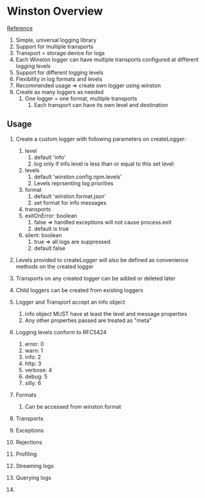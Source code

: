 # Winston Overview

[Reference](https://github.com/winstonjs/winston)

1. Simple, universal logging library
1. Support for multiple transports
1. Transport = storage device for logs
1. Each Winston logger can have multiple transports configured at different logging levels
1. Support for different logging levels
1. Flexibility in log formats and levels
1. Recommended usage => create own logger using winston
1. Create as many loggers as needed
    1. One logger = one format, multiple transports
        1. Each transport can have its own level and destination 

## Usage

1. Create a custom logger with following parameters on createLogger:
    1. level
        1. default 'info'
        1. log only if info.level is less than or equal to this set level
    1. levels
        1. default 'winston.config.npm.levels'
        1. Levels reprsenting log priorities
    1. format
        1. default 'winston.format.json'
        1. set format for info messages
    1. transports
    1. exitOnError: boolean
        1. false => handled exceptions will not cause process.exit
        1. default is true
    1. silent: boolean
        1. true => all logs are suppressed
        1. default false
1. Levels provided to createLogger will also be defined as convenience methods on the created logger
1. Transports on any created logger can be added or deleted later
1. Child loggers can be created from existing loggers
1. Logger and Transport accept an info object
    1. info object MUST have at least the level and message properties
    1. Any other properties passed are treated as "meta"

1. Logging levels conform to RFC5424
    1. error: 0
    1. warn: 1
    1. info: 2
    1. http: 3
    1. verbose: 4
    1. debug: 5
    1. silly: 6
1. Formats
    1. Can be accessed from winston.format
1. Transports
1. Exceptions
1. Rejections
1. Profiling
1. Streaming logs
1. Querying logs
1. 
